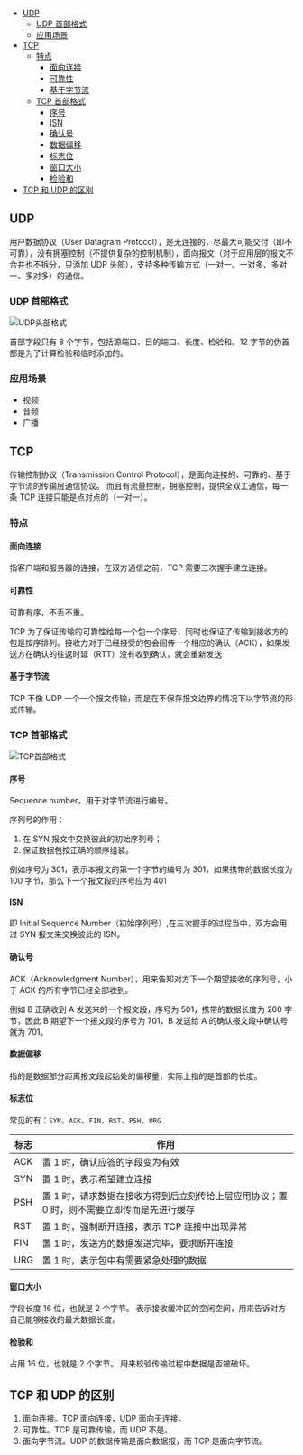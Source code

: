 <!-- TOC -->

- [UDP](#udp)
  - [UDP 首部格式](#udp-首部格式)
  - [应用场景](#应用场景)
- [TCP](#tcp)
  - [特点](#特点)
    - [面向连接](#面向连接)
    - [可靠性](#可靠性)
    - [基于字节流](#基于字节流)
  - [TCP 首部格式](#tcp-首部格式)
    - [序号](#序号)
    - [ISN](#isn)
    - [确认号](#确认号)
    - [数据偏移](#数据偏移)
    - [标志位](#标志位)
    - [窗口大小](#窗口大小)
    - [检验和](#检验和)
- [TCP 和 UDP 的区别](#tcp-和-udp-的区别)

<!-- /TOC -->

## UDP

用户数据协议（User Datagram Protocol），是无连接的，尽最大可能交付（即不可靠），没有拥塞控制（不提供复杂的控制机制），面向报文（对于应用层的报文不合并也不拆分，只添加 UDP 头部），支持多种传输方式（一对一、一对多、多对一、多对多）的通信。

### UDP 首部格式

![UDP头部格式](http://ww1.sinaimg.cn/large/68307314gy1gfcv0g94h1j20vl0iq0x7.jpg)

首部字段只有 8 个字节，包括源端口、目的端口、长度、检验和。12 字节的伪首部是为了计算检验和临时添加的。

### 应用场景

- 视频
- 音频
- 广播

## TCP

传输控制协议（Transmission Control Protocol），是面向连接的、可靠的、基于字节流的传输层通信协议。
而且有流量控制，拥塞控制，提供全双工通信，每一条 TCP 连接只能是点对点的（一对一）。

### 特点

#### 面向连接

指客户端和服务器的连接，在双方通信之前，TCP 需要三次握手建立连接。

#### 可靠性

可靠有序，不丢不重。

TCP 为了保证传输的可靠性给每一个包一个序号，同时也保证了传输到接收方的包是按序排列。接收方对于已经接受的包会回传一个相应的确认（ACK），如果发送方在确认的往返时延（RTT）没有收到确认，就会重新发送

#### 基于字节流

TCP 不像 UDP 一个一个报文传输，而是在不保存报文边界的情况下以字节流的形式传输。

### TCP 首部格式

![TCP首部格式](http://ww1.sinaimg.cn/large/68307314gy1gfcwnzkjh8j20zg0n574m.jpg)

#### 序号

Sequence number，用于对字节流进行编号。

序列号的作用：

1. 在 SYN 报文中交换彼此的初始序列号；
2. 保证数据包按正确的顺序组装。

例如序号为 301，表示本报文的第一个字节的编号为 301，如果携带的数据长度为 100 字节，那么下一个报文段的序号应为 401

#### ISN

即 Initial Sequence Number（初始序列号）,在三次握手的过程当中，双方会用过 SYN 报文来交换彼此的 ISN。

#### 确认号

ACK（Acknowledgment Number），用来告知对方下一个期望接收的序列号，小于 ACK 的所有字节已经全部收到。

例如 B 正确收到 A 发送来的一个报文段，序号为 501，携带的数据长度为 200 字节，因此 B 期望下一个报文段的序号为 701，B 发送给 A 的确认报文段中确认号就为 701。

#### 数据偏移

指的是数据部分距离报文段起始处的偏移量，实际上指的是首部的长度。

#### 标志位

常见的有：`SYN`、`ACK`、`FIN`、`RST`、`PSH`、`URG`

| 标志 | 作用                                                                                       |
| ---- | ------------------------------------------------------------------------------------------ |
| ACK  | 置 1 时，确认应答的字段变为有效                                                            |
| SYN  | 置 1 时，表示希望建立连接                                                                  |
| PSH  | 置 1 时，请求数据在接收方得到后立刻传给上层应用协议；置 0 时，则不需要立即传而是先进行缓存 |
| RST  | 置 1 时，强制断开连接，表示 TCP 连接中出现异常                                             |
| FIN  | 置 1 时，发送方的数据发送完毕，要求断开连接                                                |
| URG  | 置 1 时，表示包中有需要紧急处理的数据                                                      |

#### 窗口大小

字段长度 16 位，也就是 2 个字节。
表示接收缓冲区的空闲空间，用来告诉对方自己能够接收的最大数据长度。

#### 检验和

占用 16 位，也就是 2 个字节。
用来校验传输过程中数据是否被破坏。


## TCP 和 UDP 的区别
1. 面向连接。TCP 面向连接，UDP 面向无连接。
2. 可靠性。TCP 是可靠传输，而 UDP 不是。
3. 面向字节流。UDP 的数据传输是面向数据报，而 TCP 是面向字节流。